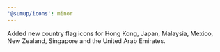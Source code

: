 ```yaml
---
'@sumup/icons': minor
---
```


Added new country flag icons for Hong Kong, Japan, Malaysia, Mexico, New Zealand, Singapore and the United Arab Emirates.
